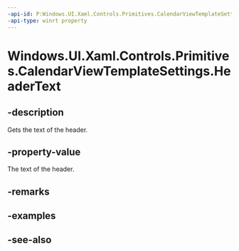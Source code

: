 ```yaml
---
-api-id: P:Windows.UI.Xaml.Controls.Primitives.CalendarViewTemplateSettings.HeaderText
-api-type: winrt property
---
```


<!-- Property syntax
public string HeaderText { get; }
-->

# Windows.UI.Xaml.Controls.Primitives.CalendarViewTemplateSettings.HeaderText

## -description
Gets the text of the header.



## -property-value
The text of the header.

## -remarks

## -examples

## -see-also
